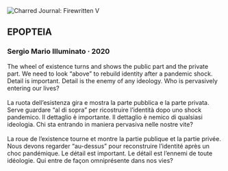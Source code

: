 <div class="artwork-of-the-day">
  <div class="container">
    <div class="img-wrapper">
      <img
        src="https://uploads7.wikiart.org/00307/images/sergio-illuminato/35-29-06-2020.jpg!Large.jpg"
        alt="Charred Journal: Firewritten V" />
    </div>
    <div class="artwork-detail">
      <div class="artwork-origin"> 
        <h2 class="artwork-name">EPOPTEIA</h2>
        <h3 class="artist">
          Sergio Mario Illuminato
                    ·  2020
        </h3>
      </div>
      <p class="description">
        <span class="artwork-description-text ng-binding" ng-bind-html="viewModel.ArtworkOfTheDay.Description | unsafe">The wheel of existence turns and shows the public part and the private part. We need to look “above” to rebuild identity after a pandemic shock. Detail is important. Detail is the enemy of any ideology. Who is pervasively entering our lives?<br><br>La ruota dell’esistenza gira e mostra la parte pubblica e la parte privata. Serve guardare “al di sopra” per ricostruire l’identità dopo uno shock pandemico. Il dettaglio è importante. Il dettaglio è nemico di qualsiasi ideologia. Chi sta entrando in maniera pervasiva nelle nostre vite?<br><br>La roue de l’existence tourne et montre la partie publique et la partie privée. Nous devons regarder “au-dessus” pour reconstruire l’identité après un choc pandémique. Le détail est important. Le détail est l’ennemi de toute idéologie. Qui entre de façon omniprésente dans nos vies?</span>
                        <div class="text-shadow-container" ng-show="showShadow" style=""></div>
      </p>
    </div>
  </div>

</div>
